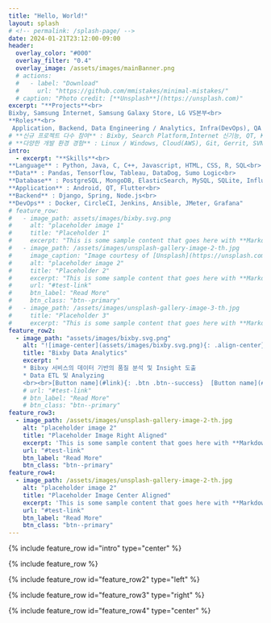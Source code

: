 ```yaml
---
title: "Hello, World!"
layout: splash
# <!-- permalink: /splash-page/ -->
date: 2024-01-21T23:12:00-09:00
header:
  overlay_color: "#000"
  overlay_filter: "0.4"
  overlay_image: /assets/images/mainBanner.png
  # actions:
  #   - label: "Download"
  #     url: "https://github.com/mmistakes/minimal-mistakes/"
  # caption: "Photo credit: [**Unsplash**](https://unsplash.com)"
excerpt: "**Projects**<br>
Bixby, Samsung Internet, Samsung Galaxy Store, LG VS본부<br>
**Roles**<br>
 Application, Backend, Data Engineering / Analytics, Infra(DevOps), QA 등"
# **신규 프로젝트 다수 참여** : Bixby, Search Platform,Internet 신기능, QT, KTD 멘토링 등<br>
# **다양한 개발 환경 경험** : Linux / Windows, Cloud(AWS), Git, Gerrit, SVN, AOS, Jira, Confluence, Slack 등<br>"
intro:
  - excerpt: "**Skills**<br>
**Language** : Python, Java, C, C++, Javascript, HTML, CSS, R, SQL<br>
**Data** : Pandas, Tensorflow, Tableau, DataDog, Sumo Logic<br>
**Database** : PostgreSQL, MongoDB, ElasticSearch, MySQL, SQLite, InfluxDB, Redshift<br>
**Application** : Android, QT, Flutter<br>
**Backend** : Django, Spring, Node.js<br>
**DevOps** : Docker, CircleCI, Jenkins, Ansible, JMeter, Grafana"
# feature_row:
#   - image_path: assets/images/bixby.svg.png
#     alt: "placeholder image 1"
#     title: "Placeholder 1"
#     excerpt: "This is some sample content that goes here with **Markdown** formatting."
#   - image_path: /assets/images/unsplash-gallery-image-2-th.jpg
#     image_caption: "Image courtesy of [Unsplash](https://unsplash.com/)"
#     alt: "placeholder image 2"
#     title: "Placeholder 2"
#     excerpt: "This is some sample content that goes here with **Markdown** formatting."
#     url: "#test-link"
#     btn_label: "Read More"
#     btn_class: "btn--primary"
#   - image_path: /assets/images/unsplash-gallery-image-3-th.jpg
#     title: "Placeholder 3"
#     excerpt: "This is some sample content that goes here with **Markdown** formatting."
feature_row2:
  - image_path: "assets/images/bixby.svg.png"
    alt: "![image-center](assets/images/bixby.svg.png){: .align-center}"
    title: "Bixby Data Analytics"
    excerpt: "
    * Bibxy 서비스의 데이터 기반의 품질 분석 및 Insight 도출 
    * Data ETL 및 Analyzing
    <br><br>[Button name](#link){: .btn .btn--success}  [Button name](#link){: .btn .btn--success}  [Button name](#link){: .btn .btn--success}  [Button name](#link){: .btn .btn--success}  [Button name](#link){: .btn .btn--success}  [Button name](#link){: .btn .btn--success}  [Button name](#link){: .btn .btn--success}"
    # url: "#test-link"
    # btn_label: "Read More"
    # btn_class: "btn--primary"
feature_row3:
  - image_path: /assets/images/unsplash-gallery-image-2-th.jpg
    alt: "placeholder image 2"
    title: "Placeholder Image Right Aligned"
    excerpt: 'This is some sample content that goes here with **Markdown** formatting. Right aligned with `type="right"`'
    url: "#test-link"
    btn_label: "Read More"
    btn_class: "btn--primary"
feature_row4:
  - image_path: /assets/images/unsplash-gallery-image-2-th.jpg
    alt: "placeholder image 2"
    title: "Placeholder Image Center Aligned"
    excerpt: 'This is some sample content that goes here with **Markdown** formatting. Centered with `type="center"`'
    url: "#test-link"
    btn_label: "Read More"
    btn_class: "btn--primary"
---
```


{% include feature_row id="intro" type="center" %}

{% include feature_row %}

{% include feature_row id="feature_row2" type="left" %}

{% include feature_row id="feature_row3" type="right" %}

{% include feature_row id="feature_row4" type="center" %}

